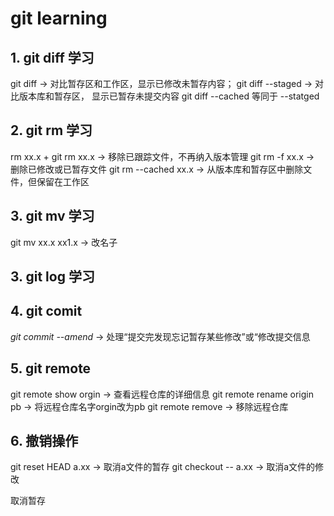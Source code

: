 # git learning

## 1. git diff 学习
git diff          -> 对比暂存区和工作区，显示已修改未暂存内容；
git diff --staged -> 对比版本库和暂存区， 显示已暂存未提交内容
git diff --cached 等同于 --statged
## 2. git rm 学习
rm xx.x + git rm xx.x -> 移除已跟踪文件，不再纳入版本管理
git rm -f xx.x        -> 删除已修改或已暂存文件
git rm --cached xx.x  -> 从版本库和暂存区中删除文件，但保留在工作区

## 3. git mv 学习
git mv xx.x xx1.x  -> 改名子

## 3. git log 学习

## 4. git comit 

*git commit --amend* -> 处理“提交完发现忘记暂存某些修改”或“修改提交信息 

## 5. git remote

git remote  show orgin      -> 查看远程仓库的详细信息 
git remote rename origin pb -> 将远程仓库名字orgin改为pb
git remote remove           -> 移除远程仓库

## 6. 撤销操作
git reset HEAD a.xx  -> 取消a文件的暂存
git checkout -- a.xx -> 取消a文件的修改

取消暂存
